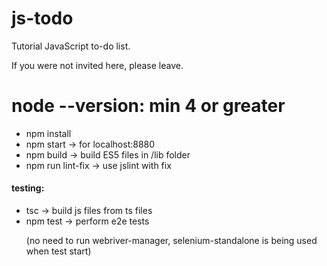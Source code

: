 # js-todo
Tutorial JavaScript to-do list.

If you were not invited here, please leave.

# node --version: min 4 or greater
<ul>
<li>npm install

<li>npm start -> for localhost:8880

<li>npm build -> build ES5 files in /lib folder
  
<li>npm run lint-fix -> use jslint with fix
</ul>

<h4>testing:</h4>
<ul>
<li>tsc -> build js files from ts files

<li>npm test -> perform e2e tests
  
(no need to run webriver-manager, selenium-standalone is being used when test start)
</ul>

